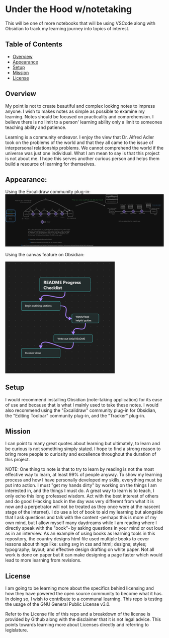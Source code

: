 # Under the Hood w/notetaking

This will be one of more notebooks that will be using VSCode along with Obsidian to track my learning journey into topics of interest. 

## Table of Contents
- [Overview](#overiew)
- [Appearance](#appearance)
- [Setup](#setup)
- [Mission](#mission)
- [License](#license)

## Overview 
My point is not to create beautiful and complex looking notes to impress anyone. I wish to makes notes as simple as possible to examine my learning. Notes should be focused on practicality and comprehension. I believe there is no limit to a person' learning ability only a limit to someones teaching ability and patience. 

Learning is a community endeavor. I enjoy the view that Dr. Alfred Adler took on the problems of the world and that they all came to the issue of interpersonal relationship problems. We cannot comprehend the world if the universe was just one individual. What I am mean to say is that this project is not about me. I hope this serves another curious person
and helps them build a resource of learning for themselves. 

## Appearance: 

Using the Excalidraw community plug-in: 
<img src="Forensics_notebook\Image_folder\L2 and L3.png"></img>

Using the canvas feature on Obsidian:

<img src="Forensics_notebook\Image_folder\README_canvas.png"></img>


## Setup
I would recommend installing Obsidian (note-taking application) for its ease of use and because that is what I mainly used to take these notes.
I would also recommend using the "Excalidraw" community plug-in for Obsidian, the "Editing Toolbar" community plug-in, and the "Tracker" plug-in. 

## Mission
I can point to many great quotes about learning but ultimately, to learn and be curious is not something simply stated. I hope to find a strong reason to bring more people to curiosity and excellence throughout the duration of this project. 

NOTE:
One thing to note is that to try to learn by reading is not the most effective way to learn, at least 99% of people anyway. To show my learning process and how I have personally developed my skills, everything must be put into action. I must "get my hands dirty" by working on the things I am interested in, and the things I must do. A great way to learn is to teach, I only echo this long professed wisdom. Act with the best interest of others and do good (Hacking back in the day was very different from what it is now and a perpetrator will not be treated as they once were at the nascent stage of the internet). I do use a lot of book to aid my learning but alongside that I ask questions and talk with the content -perhaps this is more of my own mind, but I allow myself many daydreams while I am reading where I directly speak with the "book"- by asking questions in your mind or out loud as in an interview. As an example of using books as learning tools in this repository, the country designs html file used multiple books to cover lessons about things like: using svg in css and html; designs; styles; typography; layout; and effective design drafting on white paper. Not all work is done on paper but it can make designing a page faster which would lead to more learning from revisions.

## License 
I am going to be learning more about the specifics behind licensing and how they have powered the open source community to become what it has. In doing so, I wish to contribute to a communal learning. This repo is testing the usage of the GNU General Public License v3.0. 

Refer to the License file of this repo and a breakdown of the license is provided by Github along with the disclaimer that it is not legal advice. This points towards learning more about Licenses directly and referring to legislature. 